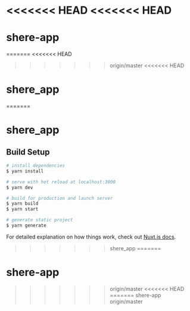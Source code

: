 <<<<<<< HEAD
<<<<<<< HEAD
=======
# shere-app
=======
<<<<<<< HEAD
>>>>>>> origin/master
<<<<<<< HEAD
# shere_app
=======
# shere_app

## Build Setup

```bash
# install dependencies
$ yarn install

# serve with hot reload at localhost:3000
$ yarn dev

# build for production and launch server
$ yarn build
$ yarn start

# generate static project
$ yarn generate
```

For detailed explanation on how things work, check out [Nuxt.js docs](https://nuxtjs.org).
>>>>>>> shere_app
=======
# shere-app
>>>>>>> origin/master
<<<<<<< HEAD
=======
>>>>>>> shere-app
>>>>>>> origin/master
